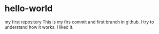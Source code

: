 # hello-world
my first repository
This is my firs commit and first branch in github. 
I try to understand how it works.
I liked it.
